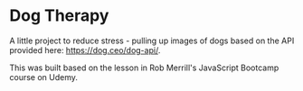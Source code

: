 # Dog Therapy

A little project to reduce stress - pulling up images of dogs based on the API provided here: https://dog.ceo/dog-api/.

This was built based on the lesson in Rob Merrill's JavaScript Bootcamp course on Udemy.